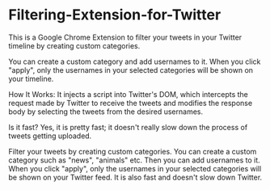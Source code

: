 # Filtering-Extension-for-Twitter

This is a Google Chrome Extension to filter your tweets in your Twitter timeline by creating custom categories.

You can create a custom category and add usernames to it. When you click "apply", only the usernames in your selected categories will be shown on your timeline.

How It Works: It injects a script into Twitter's DOM, which intercepts the request made by Twitter to receive the tweets and modifies the response body by selecting the tweets from the desired usernames.

Is it fast? Yes, it is pretty fast; it doesn't really slow down the process of tweets getting uploaded.


Filter your tweets by creating custom categories. You can create a custom category such as "news", "animals" etc. Then you can add usernames to it. When you click "apply", only the usernames in your selected categories will be shown on your Twitter feed. It is also fast and doesn't slow down Twitter.
